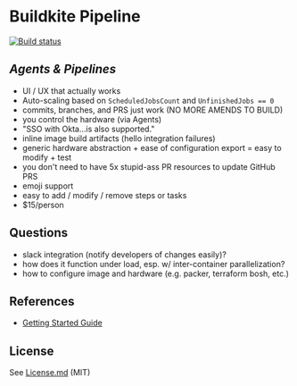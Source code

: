 # Buildkite Pipeline

[![Build status](https://badge.buildkite.com/3c0dbf960705dcdffcd79a6e8623e55ac82339908763c68158.svg)](https://buildkite.com/hivemind-llc/bash-example)

## _Agents & Pipelines_

* UI / UX that actually works
* Auto-scaling based on `ScheduledJobsCount` and `UnfinishedJobs == 0`
* commits, branches, and PRS just work (NO MORE AMENDS TO BUILD)
* you control the hardware (via Agents)
* "SSO with Okta...is also supported."
* inline image build artifacts (hello integration failures)
* generic hardware abstraction + ease of configuration export = easy to modify + test
* you don't need to have 5x stupid-ass PR resources to update GitHub PRS
* emoji support
* easy to add / modify / remove steps or tasks
* $15/person

## Questions

* slack integration (notify developers of changes easily)?
* how does it function under load, esp. w/ inter-container parallelization?
* how to configure image and hardware (e.g. packer, terraform bosh, etc.)

## References

* [Getting Started Guide](https://buildkite.com/docs/guides/getting-started)

## License

See [License.md](License.md) (MIT)
